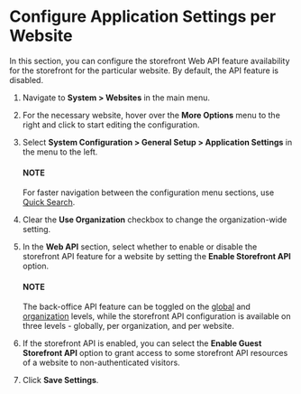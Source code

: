 <a id="admin-configuration-application-website"></a>

# Configure Application Settings per Website

In this section, you can configure the storefront Web API feature availability for the storefront for the particular website. By default, the API feature is disabled.

1. Navigate to **System > Websites** in the main menu.
2. For the necessary website, hover over the <i class="fa fa-ellipsis-h fa-lg" aria-hidden="true"></i> **More Options** menu to the right and click <i class="fas fa-cog" aria-hidden="true"></i> to start editing the configuration.
3. Select **System Configuration > General Setup > Application Settings** in the menu to the left.

   #### NOTE
   For faster navigation between the configuration menu sections, use [Quick Search](../../../../configuration/quick-search.md#user-guide-system-configuration-quick-search).
4. Clear the **Use Organization** checkbox to change the organization-wide setting.
5. In the **Web API** section, select whether to enable or disable the storefront API feature for a website by setting the **Enable Storefront API** option.

   #### NOTE
   The back-office API feature can be toggled on the [global](../../../../configuration/system/general-setup/application.md#admin-configuration-application) and [organization](../../../../user-management/organizations/org-configuration/general-setup-org/organization-application-settings.md#admin-configuration-application-org) levels, while the storefront API configuration is available on three levels - globally, per organization, and per website.
6. If the storefront API is enabled, you can select the **Enable Guest Storefront API** option to grant access to some storefront API resources of a website to non-authenticated visitors.
7. Click **Save Settings**.

<!-- fa-bars = fa-navicon -->
<!-- Ic Tiles is used as Set As Default in saved views, and as tiles in display layout options -->
<!-- IcPencil refers to Rename in Commerce and Inline Editing in CRM -->
<!-- Check mark in the square. -->
<!-- SortDesc is also used as drop-down arrow -->
<!-- A -->
<!-- B -->
<!-- C -->
<!-- D -->
<!-- E -->
<!-- F -->
<!-- G -->
<!-- H -->
<!-- I -->
<!-- L -->
<!-- M -->
<!-- P -->
<!-- R -->
<!-- S -->
<!-- T -->
<!-- U -->
<!-- Z -->
